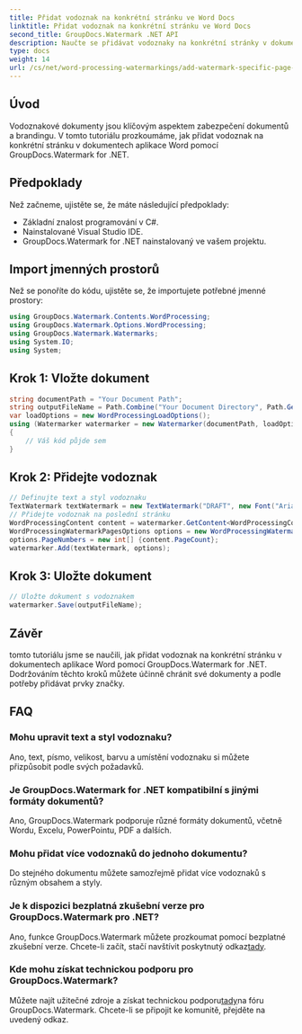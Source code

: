 ```yaml
---
title: Přidat vodoznak na konkrétní stránku ve Word Docs
linktitle: Přidat vodoznak na konkrétní stránku ve Word Docs
second_title: GroupDocs.Watermark .NET API
description: Naučte se přidávat vodoznaky na konkrétní stránky v dokumentech aplikace Word pomocí GroupDocs pro .NET. Chraňte svůj obsah bez námahy.
type: docs
weight: 14
url: /cs/net/word-processing-watermarkings/add-watermark-specific-page-word-docs/
---
```

## Úvod
Vodoznakové dokumenty jsou klíčovým aspektem zabezpečení dokumentů a brandingu. V tomto tutoriálu prozkoumáme, jak přidat vodoznak na konkrétní stránku v dokumentech aplikace Word pomocí GroupDocs.Watermark for .NET.
## Předpoklady
Než začneme, ujistěte se, že máte následující předpoklady:
- Základní znalost programování v C#.
- Nainstalované Visual Studio IDE.
- GroupDocs.Watermark for .NET nainstalovaný ve vašem projektu.

## Import jmenných prostorů
Než se ponoříte do kódu, ujistěte se, že importujete potřebné jmenné prostory:
```csharp
using GroupDocs.Watermark.Contents.WordProcessing;
using GroupDocs.Watermark.Options.WordProcessing;
using GroupDocs.Watermark.Watermarks;
using System.IO;
using System;
```
## Krok 1: Vložte dokument
```csharp
string documentPath = "Your Document Path";
string outputFileName = Path.Combine("Your Document Directory", Path.GetFileName(documentPath));
var loadOptions = new WordProcessingLoadOptions();
using (Watermarker watermarker = new Watermarker(documentPath, loadOptions))
{
    // Váš kód půjde sem
}
```
## Krok 2: Přidejte vodoznak
```csharp
// Definujte text a styl vodoznaku
TextWatermark textWatermark = new TextWatermark("DRAFT", new Font("Arial", 42));
// Přidejte vodoznak na poslední stránku
WordProcessingContent content = watermarker.GetContent<WordProcessingContent>();
WordProcessingWatermarkPagesOptions options = new WordProcessingWatermarkPagesOptions();
options.PageNumbers = new int[] {content.PageCount};
watermarker.Add(textWatermark, options);
```
## Krok 3: Uložte dokument
```csharp
// Uložte dokument s vodoznakem
watermarker.Save(outputFileName);
```

## Závěr
tomto tutoriálu jsme se naučili, jak přidat vodoznak na konkrétní stránku v dokumentech aplikace Word pomocí GroupDocs.Watermark for .NET. Dodržováním těchto kroků můžete účinně chránit své dokumenty a podle potřeby přidávat prvky značky.
## FAQ
### Mohu upravit text a styl vodoznaku?
Ano, text, písmo, velikost, barvu a umístění vodoznaku si můžete přizpůsobit podle svých požadavků.
### Je GroupDocs.Watermark for .NET kompatibilní s jinými formáty dokumentů?
Ano, GroupDocs.Watermark podporuje různé formáty dokumentů, včetně Wordu, Excelu, PowerPointu, PDF a dalších.
### Mohu přidat více vodoznaků do jednoho dokumentu?
Do stejného dokumentu můžete samozřejmě přidat více vodoznaků s různým obsahem a styly.
### Je k dispozici bezplatná zkušební verze pro GroupDocs.Watermark pro .NET?
 Ano, funkce GroupDocs.Watermark můžete prozkoumat pomocí bezplatné zkušební verze. Chcete-li začít, stačí navštívit poskytnutý odkaz[tady](https://releases.groupdocs.com/).
### Kde mohu získat technickou podporu pro GroupDocs.Watermark?
 Můžete najít užitečné zdroje a získat technickou podporu[tady](https://forum.groupdocs.com/c/watermark/19)na fóru GroupDocs.Watermark. Chcete-li se připojit ke komunitě, přejděte na uvedený odkaz.